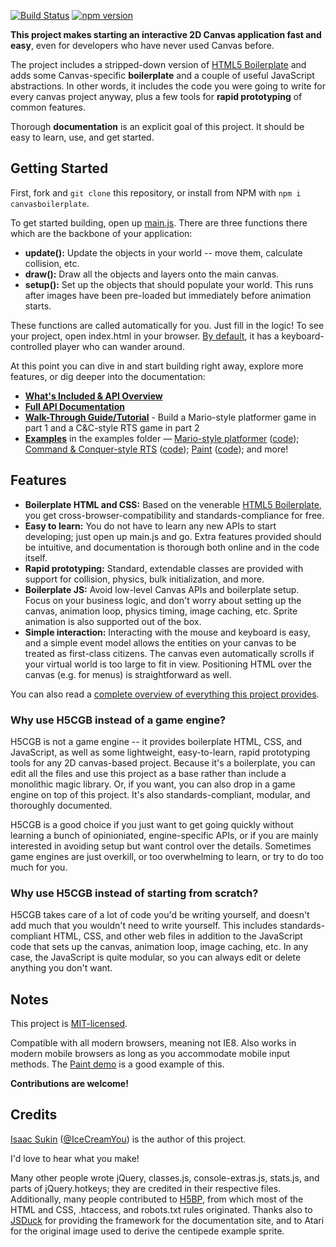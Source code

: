 [![Build Status](https://travis-ci.org/IceCreamYou/HTML5-Canvas-Game-Boilerplate.svg?branch=gh-pages)](https://travis-ci.org/IceCreamYou/HTML5-Canvas-Game-Boilerplate) [![npm version](https://badge.fury.io/js/canvasboilerplate.svg)](https://www.npmjs.com/package/canvasboilerplate)

**This project makes starting an interactive 2D Canvas application fast and easy**,
even for developers who have never used Canvas before.

The project includes a stripped-down version of
[HTML5 Boilerplate](https://github.com/h5bp/html5-boilerplate) and adds some
Canvas-specific **boilerplate** and a couple of useful JavaScript abstractions.
In other words, it includes the code you were going to write for every canvas
project anyway, plus a few tools for **rapid prototyping** of common features.

Thorough **documentation** is an explicit goal of this project. It should be
easy to learn, use, and get started.


Getting Started
---------------

First, fork and `git clone` this repository, or install from NPM with
`npm i canvasboilerplate`.

To get started building, open up
[main.js](https://github.com/IceCreamYou/HTML5-Canvas-Game-Boilerplate/blob/gh-pages/js/app/main.js).
There are three functions there which are the backbone of your application:

 - **update():** Update the objects in your world -- move them, calculate
   collision, etc.
 - **draw():** Draw all the objects and layers onto the main canvas.
 - **setup():** Set up the objects that should populate your world. This runs
   after images have been pre-loaded but immediately before animation starts.

These functions are called automatically for you. Just fill in the logic! To
see your project, open index.html in your browser.
[By default](https://icecreamyou.github.io/HTML5-Canvas-Game-Boilerplate/), it
has a keyboard-controlled player who can wander around.

At this point you can dive in and start building right away, explore more
features, or dig deeper into the documentation:

 - **[What's Included & API Overview](https://github.com/IceCreamYou/HTML5-Canvas-Game-Boilerplate/wiki/What%27s-Included-&-API-Overview)**
 - **[Full API Documentation](https://icecreamyou.github.io/HTML5-Canvas-Game-Boilerplate/docs/)**
 - **[Walk-Through Guide/Tutorial](https://icecreamyou.github.io/HTML5-Canvas-Game-Boilerplate/docs/#!/guide/walkthrough)** -
   Build a Mario-style platformer game in part 1 and a C&C-style RTS game in part 2
 - **[Examples](https://github.com/IceCreamYou/HTML5-Canvas-Game-Boilerplate/tree/gh-pages/examples)**
   in the examples folder &mdash;
   [Mario-style platformer](https://icecreamyou.github.io/HTML5-Canvas-Game-Boilerplate/examples/mario.html)
   ([code](https://github.com/IceCreamYou/HTML5-Canvas-Game-Boilerplate/blob/gh-pages/examples/mario.js));
   [Command & Conquer-style RTS](https://icecreamyou.github.io/HTML5-Canvas-Game-Boilerplate/examples/cnc.html)
   ([code](https://github.com/IceCreamYou/HTML5-Canvas-Game-Boilerplate/blob/gh-pages/examples/cnc.js));
   [Paint](https://icecreamyou.github.io/HTML5-Canvas-Game-Boilerplate/examples/paint.html)
   ([code](https://github.com/IceCreamYou/HTML5-Canvas-Game-Boilerplate/blob/gh-pages/examples/paint.js));
   and more!


Features
--------

 - **Boilerplate HTML and CSS:** Based on the venerable
   [HTML5 Boilerplate](https://github.com/h5bp/html5-boilerplate), you get
   cross-browser-compatibility and standards-compliance for free.
 - **Easy to learn:** You do not have to learn any new APIs to start developing;
   just open up main.js and go. Extra features provided should be intuitive,
   and documentation is thorough both online and in the code itself.
 - **Rapid prototyping:** Standard, extendable classes are provided with
   support for collision, physics, bulk initialization, and more.
 - **Boilerplate JS:** Avoid low-level Canvas APIs and boilerplate setup. Focus
   on your business logic, and don't worry about setting up the canvas,
   animation loop, physics timing, image caching, etc. Sprite animation is also
   supported out of the box.
 - **Simple interaction:** Interacting with the mouse and keyboard is easy, and
   a simple event model allows the entities on your canvas to be treated as
   first-class citizens. The canvas even automatically scrolls if your virtual
   world is too large to fit in view. Positioning HTML over the canvas (e.g.
   for menus) is straightforward as well.

You can also read a
[complete overview of everything this project provides](https://github.com/IceCreamYou/HTML5-Canvas-Game-Boilerplate/wiki/What%27s-Included-&-API-Overview).

### Why use H5CGB instead of a game engine?

H5CGB is not a game engine -- it provides boilerplate HTML, CSS, and JavaScript,
as well as some lightweight, easy-to-learn, rapid prototyping tools for any 2D
canvas-based project. Because it's a boilerplate, you can edit all the files
and use this project as a base rather than include a monolithic magic library.
Or, if you want, you can also drop in a game engine on top of this project.
It's also standards-compliant, modular, and thoroughly documented.

H5CGB is a good choice if you just want to get going quickly without learning a
bunch of opinioniated, engine-specific APIs, or if you are mainly interested in
avoiding setup but want control over the details. Sometimes game engines are
just overkill, or too overwhelming to learn, or try to do too much for you.

### Why use H5CGB instead of starting from scratch?

H5CGB takes care of a lot of code you'd be writing yourself, and doesn't add
much that you wouldn't need to write yourself. This includes standards-compliant
HTML, CSS, and other web files in addition to the JavaScript code that sets up
the canvas, animation loop, image caching, etc. In any case, the JavaScript is
quite modular, so you can always edit or delete anything you don't want.


Notes
-----

This project is [MIT-licensed](https://github.com/IceCreamYou/HTML5-Canvas-Game-Boilerplate/blob/gh-pages/LICENSE.md).

Compatible with all modern browsers, meaning not IE8. Also works in modern
mobile browsers as long as you accommodate mobile input methods. The
[Paint demo](https://icecreamyou.github.io/HTML5-Canvas-Game-Boilerplate/examples/paint.html)
is a good example of this.

**Contributions are welcome!**


Credits
-------

[Isaac Sukin](http://www.isaacsukin.com/contact)
([@IceCreamYou](https://twitter.com/IceCreamYou)) is the author of this project.

I'd love to hear what you make!

Many other people wrote jQuery, classes.js, console-extras.js, stats.js, and
parts of jQuery.hotkeys; they are credited in their respective files.
Additionally, many people contributed to
[H5BP](https://github.com/h5bp/html5-boilerplate), from which most of the
HTML and CSS, .htaccess, and robots.txt rules originated. Thanks also to
[JSDuck](https://github.com/senchalabs/jsduck/) for providing the framework for
the documentation site, and to Atari for the original image used to derive the
centipede example sprite.
